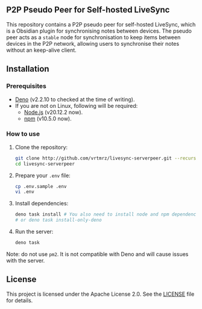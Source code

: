 ## P2P Pseudo Peer for Self-hosted LiveSync

This repository contains a P2P pseudo peer for self-hosted LiveSync, which is a Obsidian plugin for synchronising notes between devices. The pseudo peer acts as a `stable` node for synchronisation to keep items between devices in the P2P network, allowing users to synchronise their notes without an keep-alive client.

## Installation

### Prerequisites

- [Deno](https://deno.land/) (v2.2.10 to checked at the time of writing).
- If you are not on Linux, following will be required:
  - [Node.js](https://nodejs.org/) (v20.12.2 now).
  - [npm](https://www.npmjs.com/) (v10.5.0 now).

### How to use

1. Clone the repository:
   ```bash
   git clone http://github.com/vrtmrz/livesync-serverpeer.git --recursive
   cd livesync-serverpeer
   ```
2. Prepare your `.env` file:
   ```bash
   cp .env.sample .env
   vi .env
   ```
3. Install dependencies:
   ```bash
   deno task install # You also need to install node and npm dependencies
   # or deno task install-only-deno
   ```
4. Run the server:
   ```bash
   deno task
   ```

Note: do not use `pm2`. It is not compatible with Deno and will cause issues with the server.

## License

This project is licensed under the Apache License 2.0. See the [LICENSE](LICENSE) file for details.
